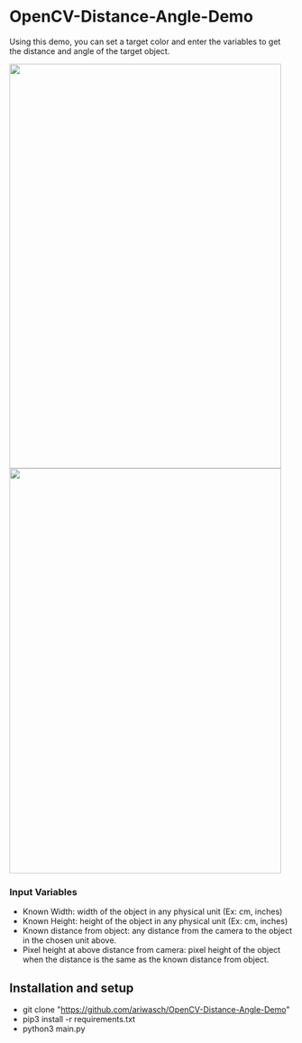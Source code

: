 # OpenCV-Distance-Angle-Demo


Using this demo, you can set a target color and enter the variables to get the distance and angle of the target object.

<img src="https://cdn-images-1.medium.com/max/1200/1*DQuAcCjhgQDZnid2ZfNttg.gif" width="482" height="718.5" /> <img src="https://cdn-images-1.medium.com/max/1200/1*ki4GDHUC_ea4l8Gzf5dqIw.png" width="482" height="718.5" />

### Input Variables
* Known Width: width of the object in any physical unit (Ex: cm, inches)
* Known Height: height of the object in any physical unit (Ex: cm, inches)
* Known distance from object: any distance from the camera to the object in the chosen unit above. 
* Pixel height at above distance from camera: pixel height of the object when the distance is the same as the known distance from object.

## Installation and setup
* git clone "https://github.com/ariwasch/OpenCV-Distance-Angle-Demo"
* pip3 install -r requirements.txt
* python3 main.py


